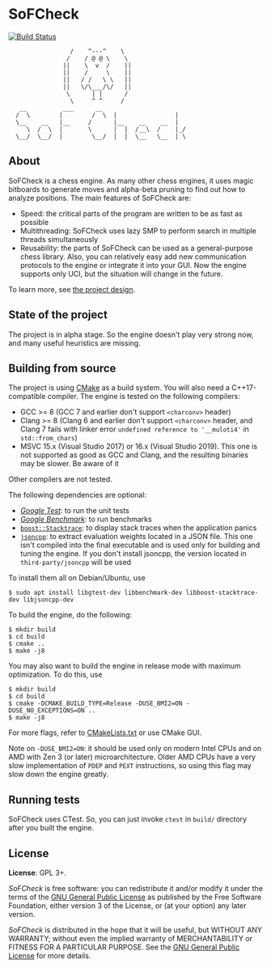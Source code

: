 # SoFCheck

[![Build Status][build-badge]][build-link]

[build-badge]: https://github.com/alex65536/sofcheck/actions/workflows/build.yml/badge.svg?branch=master
[build-link]: https://github.com/alex65536/sofcheck/actions/workflows/build.yml

~~~~~
                 /    ^---^    \
                /    / @ @ \    \
               ||    \  v  /    ||
               ||    /     \    ||
               ||   / /   \ \   ||
               ||   \/\___/\/   ||
                \      | |      /
                 \     ^ ^     /
   __          ___      __
  /  \        |        /  \  |                |
  \__    __   |__     /      |__    __    __  |
     \  /  \  |       \      |  |  /__\  /    |_/
  \__/  \__/  |        \__/  |  |  \__   \__  | \
~~~~~

## About

SoFCheck is a chess engine. As many other chess engines, it uses magic bitboards to generate moves
and alpha-beta pruning to find out how to analyze positions. The main features of SoFCheck are:

- Speed: the critical parts of the program are written to be as fast as possible
- Multithreading: SoFCheck uses lazy SMP to perform search in multiple threads simultaneously
- Reusability: the parts of SoFCheck can be used as a general-purpose chess library. Also, you can
  relatively easy add new communication protocols to the engine or integrate it into your GUI. Now
  the engine supports only UCI, but the situation will change in the future.

To learn more, see [the project design](DESIGN.md).

## State of the project

The project is in alpha stage. So the engine doesn't play very strong now, and many useful
heuristics are missing.

## Building from source

The project is using [CMake](https://cmake.org) as a build system. You will also need a
C++17-compatible compiler. The engine is tested on the following compilers:

- GCC >= 8 (GCC 7 and earlier don't support `<charconv>` header)
- Clang >= 8 (Clang 6 and earlier don't support `<charconv>` header, and Clang 7 fails with
  linker error `undefined reference to '__muloti4'` in `std::from_chars`)
- MSVC 15.x (Visual Studio 2017) or 16.x (Visual Studio 2019). This one is not supported as
  good as GCC and Clang, and the resulting binaries may be slower. Be aware of it

Other compilers are not tested.

The following dependencies are optional:
- [_Google Test_](https://github.com/google/googletest/): to run the unit tests
- [_Google Benchmark_](https://github.com/google/benchmark): to run benchmarks
- [`boost::Stacktrace`](https://www.boost.org/doc/libs/1_65_0/doc/html/stacktrace.html): to display
stack traces when the application panics
- [`jsoncpp`](https://github.com/open-source-parsers/jsoncpp): to extract evaluation weights
located in a JSON file. This one isn't compiled into the final executable and is used only for
building and tuning the engine. If you don't install jsoncpp, the version located in
`third-party/jsoncpp` will be used

To install them all on Debian/Ubuntu, use

~~~~~
$ sudo apt install libgtest-dev libbenchmark-dev libboost-stacktrace-dev libjsoncpp-dev
~~~~~

To build the engine, do the following:

~~~~~
$ mkdir build
$ cd build
$ cmake ..
$ make -j8
~~~~~

You may also want to build the engine in release mode with maximum optimization. To do this, use

~~~~~
$ mkdir build
$ cd build
$ cmake -DCMAKE_BUILD_TYPE=Release -DUSE_BMI2=ON -DUSE_NO_EXCEPTIONS=ON ..
$ make -j8
~~~~~

For more flags, refer to [CMakeLists.txt](CMakeLists.txt) or use CMake GUI.

Note on `-DUSE_BMI2=ON`: it should be used only on modern Intel CPUs and on AMD with Zen 3 (or
later) microarchitecture. Older AMD CPUs have a very slow implementation of `PDEP` and `PEXT`
instructions, so using this flag may slow down the engine greatly.

## Running tests

SoFCheck uses CTest. So, you can just invoke `ctest` in `build/` directory after you built the
engine.

## License

**License**: GPL 3+.

_SoFCheck_ is free software: you can redistribute it and/or modify it under the terms of the
[GNU General Public License](https://www.gnu.org/licenses/gpl.html) as published by the Free
Software Foundation, either version 3 of the License, or (at your option) any later version.

_SoFCheck_ is distributed in the hope that it will be useful, but WITHOUT ANY WARRANTY; without
even the implied warranty of MERCHANTABILITY or FITNESS FOR A PARTICULAR PURPOSE. See the
[GNU General Public License](https://www.gnu.org/licenses/gpl.html) for more details.

